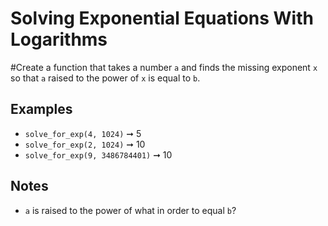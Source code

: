 # Solving Exponential Equations With Logarithms

#Create a function that takes a number `a` and finds the missing exponent `x` so that `a` raised to the power of `x` is equal to `b`.

## Examples

- `solve_for_exp(4, 1024)` ➞ 5
- `solve_for_exp(2, 1024)` ➞ 10
- `solve_for_exp(9, 3486784401)` ➞ 10

## Notes

- `a` is raised to the power of what in order to equal `b`?